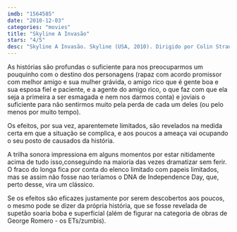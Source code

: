 ```yaml
---
imdb: "1564585"
date: "2010-12-03"
categories: "movies"
title: "Skyline A Invasão"
stars: "4/5"
desc: "Skyline A Invasão. Skyline (USA, 2010). Dirigido por Colin Strause, Greg Strause. Escrito por Joshua Cordes, Liam O'Donnell. Com Eric Balfour, Scottie Thompson, Brittany Daniel, Crystal Reed, Neil Hopkins, David Zayas, Donald Faison, Robin Gammell, Tanya Newbould."
---
```

As histórias são profundas o suficiente para nos preocuparmos um pouquinho com o destino dos personagens (rapaz com acordo promissor com melhor amigo e sua mulher grávida, o amigo rico que é gente boa e sua esposa fiel e paciente, e a agente do amigo rico, o que faz com que ela seja a primeira a ser esmagada e nem nos darmos conta) e joviais o suficiente para não sentirmos muito pela perda de cada um deles (ou pelo menos por muito tempo).

Os efeitos, por sua vez, aparentemete limitados, são revelados na medida certa em que a situação se complica, e aos poucos a ameaça vai ocupando o seu posto de causados da história.

A trilha sonora impressiona em alguns momentos por estar nitidamente acima de tudo isso,conseguindo na maioria das vezes dramatizar sem ferir. O fraco do longa fica por conta do elenco limitado com papeis limitados, mas se assim não fosse nao teríamos o DNA de Independence Day, que, perto desse, vira um clássico.

Se os efeitos são eficazes justamente por serem descobertos aos poucos, o mesmo pode se dizer da própria história, que se fosse revelada de supetão soaria boba e superficial (além de figurar na categoria de obras de George Romero - os ETs/zumbis).
